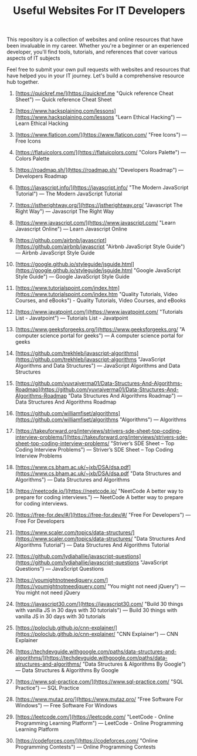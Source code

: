 <h1 align="center">
<br>
  <br>
    <br>
    Useful Websites For IT Developers
  <br><br>
</h1>

This repository is a collection of websites and online resources that have been invaluable in my career. Whether you're a beginner or an experienced developer, you'll find tools, tutorials, and references that cover various aspects of IT subjects

Feel free to submit your own pull requests with websites and resources that have helped you in your IT journey. Let's build a comprehensive resource hub together.


 1. [https://quickref.me/](https://quickref.me "Quick reference Cheat Sheet") — Quick reference Cheat Sheet

 2. [https://www.hacksplaining.com/lessons](https://www.hacksplaining.com/lessons "Learn Ethical Hacking") — Learn Ethical Hacking

 3. [https://www.flaticon.com/](https://www.flaticon.com/ "Free Icons") — Free Icons

 4. [https://flatuicolors.com/](https://flatuicolors.com/ "Colors Palette") — Colors Palette

 5. [https://roadmap.sh/](https://roadmap.sh/ "Developers Roadmap") — Developers Roadmap

 6. [https://javascript.info/](https://javascript.info/ "The Modern JavaScript Tutorial") — The Modern JavaScript Tutorial

 7. [https://jstherightway.org/](https://jstherightway.org/ "Javascript The Right Way") — Javascript The Right Way

 8. [https://www.javascript.com/](https://www.javascript.com/ "Learn Javascript Online") — Learn Javascript Online

 9. [https://github.com/airbnb/javascript](https://github.com/airbnb/javascript "Airbnb JavaScript Style Guide") — Airbnb JavaScript Style Guide

 10. [https://google.github.io/styleguide/jsguide.html](https://google.github.io/styleguide/jsguide.html "Google JavaScript Style Guide") — Google JavaScript Style Guide

 11. [https://www.tutorialspoint.com/index.htm](https://www.tutorialspoint.com/index.htm "Quality Tutorials, Video Courses, and eBooks") - Quality Tutorials, Video Courses, and eBooks

 12. [https://www.javatpoint.com/](https://www.javatpoint.com/ "Tutorials List - Javatpoint") — Tutorials List - Javatpoint

 13. [https://www.geeksforgeeks.org/](https://www.geeksforgeeks.org/ "A computer science portal for geeks") — A computer science portal for geeks

 14. [https://github.com/trekhleb/javascript-algorithms](https://github.com/trekhleb/javascript-algorithms "JavaScript Algorithms and Data Structures") — JavaScript Algorithms and Data Structures

 15. [https://github.com/yuvrajverma01/Data-Structures-And-Algorithms-Roadmap](https://github.com/yuvrajverma01/Data-Structures-And-Algorithms-Roadmap "Data Structures And Algorithms Roadmap") — Data Structures And Algorithms Roadmap

  16. [https://github.com/williamfiset/algorithms](https://github.com/williamfiset/algorithms "Algorithms") — Algorithms

 17. [https://takeuforward.org/interviews/strivers-sde-sheet-top-coding-interview-problems/](https://takeuforward.org/interviews/strivers-sde-sheet-top-coding-interview-problems/ "Striver’s SDE Sheet – Top Coding Interview Problems") — Striver’s SDE Sheet – Top Coding Interview Problems

 18. [https://www.cs.bham.ac.uk/~jxb/DSA/dsa.pdf](https://www.cs.bham.ac.uk/~jxb/DSA/dsa.pdf "Data Structures and Algorithms") — Data Structures and Algorithms

 19. [https://neetcode.io/](https://neetcode.io/ "NeetCode A better way to prepare for coding interviews.") — NeetCode A better way to prepare for coding interviews.

 20. [https://free-for.dev/#/](https://free-for.dev/#/ "Free For Developers") — Free For Developers

 21. [https://www.scaler.com/topics/data-structures/](https://www.scaler.com/topics/data-structures/ "Data Structures And Algorithms Tutorial") — Data Structures And Algorithms Tutorial

 22. [https://github.com/lydiahallie/javascript-questions](https://github.com/lydiahallie/javascript-questions "JavaScript Questions") — JavaScript Questions

 23. [https://youmightnotneedjquery.com/](https://youmightnotneedjquery.com/ "You might not need jQuery") — You might not need jQuery

 24. [https://javascript30.com/](https://javascript30.com/ "Build 30 things with vanilla JS in 30 days with 30 tutorials") — Build 30 things with vanilla JS in 30 days with 30 tutorials

 25. [https://poloclub.github.io/cnn-explainer/](https://poloclub.github.io/cnn-explainer/ "CNN Explainer") — CNN Explainer

 26. [https://techdevguide.withgoogle.com/paths/data-structures-and-algorithms/](https://techdevguide.withgoogle.com/paths/data-structures-and-algorithms/ "Data Structures & Algorithms By Google") — Data Structures & Algorithms By Google

 27. [https://www.sql-practice.com/](https://www.sql-practice.com/ "SQL Practice") — SQL Practice

 28. [https://www.mutaz.pro/](https://www.mutaz.pro/ "Free Software For Windows") — Free Software For Windows

 29. [https://leetcode.com/](https://leetcode.com/ "LeetCode - Online Programming Learning Platform") — LeetCode - Online Programming Learning Platform

 30. [https://codeforces.com/](https://codeforces.com/ "Online Programming Contests") — Online Programming Contests
